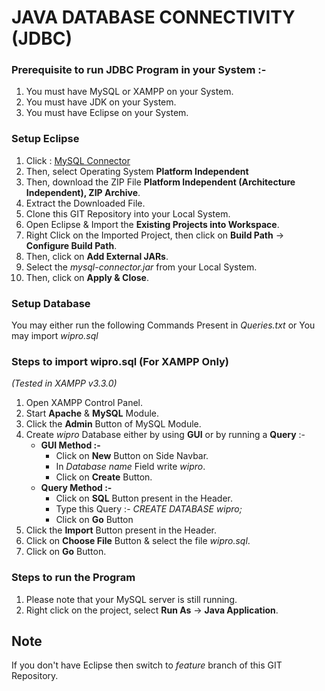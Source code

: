 # JAVA DATABASE CONNECTIVITY (JDBC)

### Prerequisite to run JDBC Program in your System :-

1. You must have MySQL or XAMPP on your System.
2. You must have JDK on your System. 
3. You must have Eclipse on your System.

### Setup Eclipse

1. Click : [MySQL Connector](https://dev.mysql.com/downloads/connector/j/)
2. Then, select Operating System **Platform Independent** 
3. Then, download the ZIP File **Platform Independent (Architecture Independent), ZIP Archive**.
4. Extract the Downloaded File.
5. Clone this GIT Repository into your Local System.
5. Open Eclipse & Import the **Existing Projects into Workspace**.
6. Right Click on the Imported Project, then click on **Build Path** -> **Configure Build Path**.
7. Then, click on **Add External JARs**.
8. Select the *mysql-connector.jar* from your Local System.
9. Then, click on **Apply & Close**.

### Setup Database 

You may either run the following Commands Present in *Queries.txt* or You may import *wipro.sql*

### Steps to import wipro.sql (For XAMPP Only)

*(Tested in XAMPP v3.3.0)*

1. Open XAMPP Control Panel.
2. Start **Apache** & **MySQL** Module.
3. Click the **Admin** Button of MySQL Module.
4. Create *wipro* Database either by using **GUI** or by running a **Query** :-
	* **GUI Method :-**
		* Click on **New** Button on Side Navbar.
		* In *Database name* Field write *wipro*.
		* Click on **Create** Button.
	* **Query Method :-**
		* Click on **SQL** Button present in the Header.
		* Type this Query :- *CREATE DATABASE wipro;*
		* Click on **Go** Button
5. Click the **Import** Button present in the Header.
6. Click on **Choose File** Button & select the file *wipro.sql*.
7. Click on **Go** Button.

### Steps to run the Program

1. Please note that your MySQL server is still running.
2. Right click on the project, select **Run As** -> **Java Application**.

## Note

If you don't have Eclipse then switch to *feature* branch of this GIT Repository.